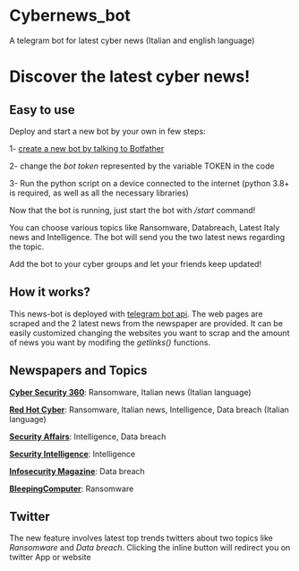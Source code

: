 # Cybernews_bot
A telegram bot for latest cyber news (Italian and english language)

# Discover the latest cyber news!

## Easy to use
Deploy and start a new bot by your own in few steps:

1- [create a new bot by talking to Botfather](https://t.me/botfather)

2- change the *bot token* represented by the variable TOKEN in the code 

3- Run the python script on a device connected to the internet (python 3.8+ is required, as well as all the necessary libraries)

Now that the bot is running, just start the bot with */start* command!

You can choose various topics like Ransomware, Databreach, Latest Italy news and Intelligence.
The bot will send you the two latest news regarding the topic.

Add the bot to your cyber groups and let your friends keep updated!



## How it works?
This news-bot is deployed with [telegram bot api](https://docs.python-telegram-bot.org/en/stable/). The web pages are scraped and  the 2 latest news from the newspaper are provided.
It can be easily customized changing the websites you want to scrap and the amount of news you want by modifing the *getlinks()* functions.

## Newspapers and Topics

[**Cyber Security 360**](https://www.cybersecurity360.it/): Ransomware, Italian news (Italian language)

[**Red Hot Cyber**](https://www.redhotcyber.com/): Ransomware, Italian news, Intelligence, Data breach (Italian language)

[**Security Affairs**](https://securityaffairs.co/wordpress/): Intelligence, Data breach

[**Security Intelligence**](https://securityintelligence.com/): Intelligence

[**Infosecurity Magazine**](https://www.infosecurity-magazine.com/): Data breach

[**BleepingComputer**](https://www.bleepingcomputer.com/): Ransomware

## Twitter

The new feature involves latest top trends twitters about two topics like *Ransomware* and *Data breach*. Clicking the inline button will redirect you on twitter App or website
